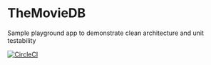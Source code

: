 # TheMovieDB
Sample playground app to demonstrate clean architecture and unit testability

[![CircleCI](https://circleci.com/gh/sanjeev1986/TheMovieDB/tree/master.svg?style=shield)](https://circleci.com/gh/sanjeev1986/TheMovieDB/tree/master)

